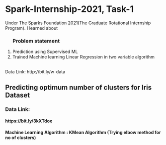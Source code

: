 # Spark-Internship-2021, Task-1

Under The Sparks Foundation 2021(The Graduate Rotational Internship Program). I  learned about<br>
<ol>
 <h3>Problem statement</h3>
 <li>Prediction using Supervised ML</li>
 <li> Trained Machine learning Linear Regression in two variable algorithm</li>
</ol><br>
Data Link: http://bit.ly/w-data
<h2> Predicting optimum number of clusters for Iris Dataset </h2>
<h3> Data Link: </h3> <h4> https://bit.ly/3kXTdox</h4>
<h4> Machine Learning Algorithm : KMean Algorithm (Trying elbow method for no of clusters)</h4>
